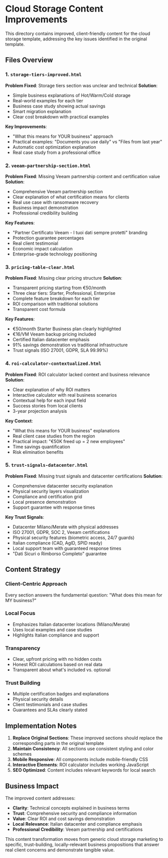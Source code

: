 # Cloud Storage Content Improvements

This directory contains improved, client-friendly content for the cloud storage template, addressing the key issues identified in the original template.

## Files Overview

### 1. `storage-tiers-improved.html`
**Problem Fixed**: Storage tiers section was unclear and technical
**Solution**: 
- Simple business explanations of Hot/Warm/Cold storage
- Real-world examples for each tier
- Business case study showing actual savings
- Smart migration explanation
- Clear cost breakdown with practical examples

**Key Improvements**:
- "What this means for YOUR business" approach
- Practical examples: "Documents you use daily" vs "Files from last year"
- Automatic cost optimization explanation
- Real case study from a professional office

### 2. `veeam-partnership-section.html`
**Problem Fixed**: Missing Veeam partnership content and certification value
**Solution**:
- Comprehensive Veeam partnership section
- Clear explanation of what certification means for clients
- Real use case with ransomware recovery
- Business impact demonstration
- Professional credibility building

**Key Features**:
- "Partner Certificato Veeam - I tuoi dati sempre protetti" branding
- Protection guarantee percentages
- Real client testimonial
- Economic impact calculation
- Enterprise-grade technology positioning

### 3. `pricing-table-clear.html`
**Problem Fixed**: Missing clear pricing structure
**Solution**:
- Transparent pricing starting from €50/month
- Three clear tiers: Starter, Professional, Enterprise
- Complete feature breakdown for each tier
- ROI comparison with traditional solutions
- Transparent cost formula

**Key Features**:
- €50/month Starter Business plan clearly highlighted
- €16/VM Veeam backup pricing included
- Certified Italian datacenter emphasis
- 91% savings demonstration vs traditional infrastructure
- Trust signals (ISO 27001, GDPR, SLA 99.99%)

### 4. `roi-calculator-contextualized.html`
**Problem Fixed**: ROI calculator lacked context and business relevance
**Solution**:
- Clear explanation of why ROI matters
- Interactive calculator with real business scenarios
- Contextual help for each input field
- Success stories from local clients
- 3-year projection analysis

**Key Context**:
- "What this means for YOUR business" explanations
- Real client case studies from the region
- Practical impact: "€50K freed up = 2 new employees"
- Time savings quantification
- Risk elimination benefits

### 5. `trust-signals-datacenter.html`
**Problem Fixed**: Missing trust signals and datacenter certifications
**Solution**:
- Comprehensive datacenter security explanation
- Physical security layers visualization
- Compliance and certification grid
- Local presence demonstration
- Support guarantee with response times

**Key Trust Signals**:
- Datacenter Milano/Merate with physical addresses
- ISO 27001, GDPR, SOC 2, Veeam certifications
- Physical security features (biometric access, 24/7 guards)
- Italian compliance (CAD, AgID, SPID ready)
- Local support team with guaranteed response times
- "Dati Sicuri o Rimborso Completo" guarantee

## Content Strategy

### Client-Centric Approach
Every section answers the fundamental question: "What does this mean for MY business?"

### Local Focus
- Emphasizes Italian datacenter locations (Milano/Merate)
- Uses local examples and case studies
- Highlights Italian compliance and support

### Transparency
- Clear, upfront pricing with no hidden costs
- Honest ROI calculations based on real data
- Transparent about what's included vs. optional

### Trust Building
- Multiple certification badges and explanations
- Physical security details
- Client testimonials and case studies
- Guarantees and SLAs clearly stated

## Implementation Notes

1. **Replace Original Sections**: These improved sections should replace the corresponding parts in the original template
2. **Maintain Consistency**: All sections use consistent styling and color schemes
3. **Mobile Responsive**: All components include mobile-friendly CSS
4. **Interactive Elements**: ROI calculator includes working JavaScript
5. **SEO Optimized**: Content includes relevant keywords for local search

## Business Impact

The improved content addresses:
- **Clarity**: Technical concepts explained in business terms
- **Trust**: Comprehensive security and compliance information
- **Value**: Clear ROI and cost savings demonstration
- **Local Relevance**: Italian datacenter and compliance emphasis
- **Professional Credibility**: Veeam partnership and certifications

This content transformation moves from generic cloud storage marketing to specific, trust-building, locally-relevant business propositions that answer real client concerns and demonstrate tangible value.